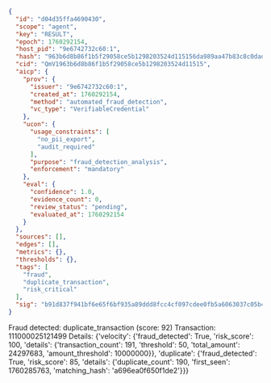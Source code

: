```json
{
  "id": "d04d35ffa4690430",
  "scope": "agent",
  "key": "RESULT",
  "epoch": 1760292154,
  "host_pid": "9e6742732c60:1",
  "hash": "963b6d8b86f1b5f29058ce5b1298203524d115156da989aa47b83c8c0dadf5c3",
  "cid": "QmV1963b6d8b86f1b5f29058ce5b1298203524d11515",
  "aicp": {
    "prov": {
      "issuer": "9e6742732c60:1",
      "created_at": 1760292154,
      "method": "automated_fraud_detection",
      "vc_type": "VerifiableCredential"
    },
    "ucon": {
      "usage_constraints": [
        "no_pii_export",
        "audit_required"
      ],
      "purpose": "fraud_detection_analysis",
      "enforcement": "mandatory"
    },
    "eval": {
      "confidence": 1.0,
      "evidence_count": 0,
      "review_status": "pending",
      "evaluated_at": 1760292154
    }
  },
  "sources": [],
  "edges": [],
  "metrics": {},
  "thresholds": {},
  "tags": [
    "fraud",
    "duplicate_transaction",
    "risk_critical"
  ],
  "sig": "b91d837f941bf6e65f6bf935a89ddd8fcc4cf097cdee0fb5a6063037c05b49c7"
}
```

Fraud detected: duplicate_transaction (score: 92)
Transaction: 111000025121499
Details: {'velocity': {'fraud_detected': True, 'risk_score': 100, 'details': {'transaction_count': 191, 'threshold': 50, 'total_amount': 24297683, 'amount_threshold': 10000000}}, 'duplicate': {'fraud_detected': True, 'risk_score': 85, 'details': {'duplicate_count': 190, 'first_seen': 1760285763, 'matching_hash': 'a696ea0f650f1de2'}}}